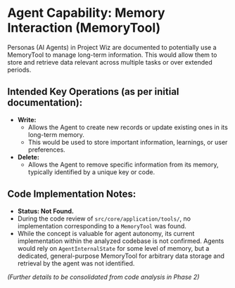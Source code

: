 # Agent Capability: Memory Interaction (MemoryTool)

Personas (AI Agents) in Project Wiz are documented to potentially use a MemoryTool to manage long-term information. This would allow them to store and retrieve data relevant across multiple tasks or over extended periods.

## Intended Key Operations (as per initial documentation):

- **Write:**
    - Allows the Agent to create new records or update existing ones in its long-term memory.
    - This would be used to store important information, learnings, or user preferences.
- **Delete:**
    - Allows the Agent to remove specific information from its memory, typically identified by a unique key or code.

## Code Implementation Notes:
- **Status: Not Found.**
- During the code review of `src/core/application/tools/`, no implementation corresponding to a `MemoryTool` was found.
- While the concept is valuable for agent autonomy, its current implementation within the analyzed codebase is not confirmed. Agents would rely on `AgentInternalState` for some level of memory, but a dedicated, general-purpose MemoryTool for arbitrary data storage and retrieval by the agent was not identified.

*(Further details to be consolidated from code analysis in Phase 2)*
